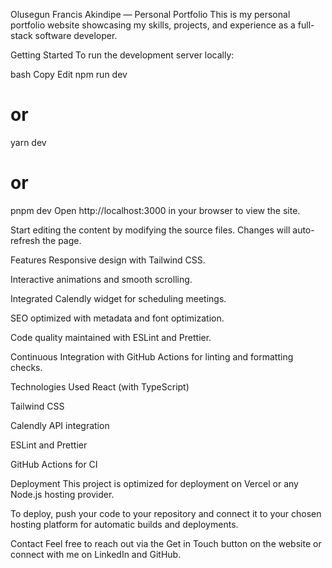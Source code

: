 Olusegun Francis Akindipe — Personal Portfolio
This is my personal portfolio website showcasing my skills, projects, and experience as a full-stack software developer.

Getting Started
To run the development server locally:

bash
Copy
Edit
npm run dev
# or
yarn dev
# or
pnpm dev
Open http://localhost:3000 in your browser to view the site.

Start editing the content by modifying the source files. Changes will auto-refresh the page.

Features
Responsive design with Tailwind CSS.

Interactive animations and smooth scrolling.

Integrated Calendly widget for scheduling meetings.

SEO optimized with metadata and font optimization.

Code quality maintained with ESLint and Prettier.

Continuous Integration with GitHub Actions for linting and formatting checks.

Technologies Used
React (with TypeScript)

Tailwind CSS

Calendly API integration

ESLint and Prettier

GitHub Actions for CI

Deployment
This project is optimized for deployment on Vercel or any Node.js hosting provider.

To deploy, push your code to your repository and connect it to your chosen hosting platform for automatic builds and deployments.

Contact
Feel free to reach out via the Get in Touch button on the website or connect with me on LinkedIn and GitHub.
